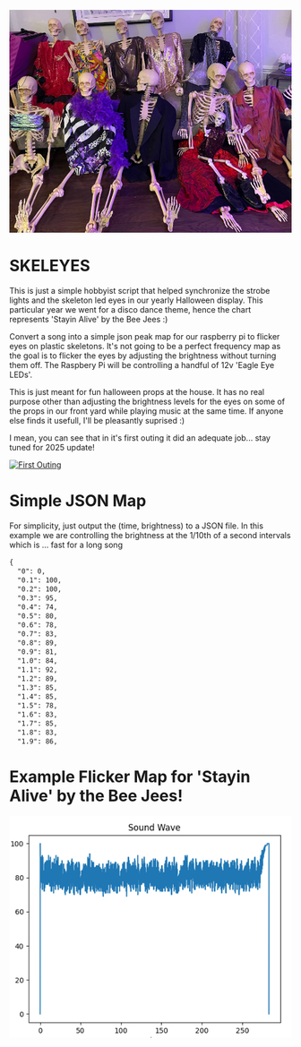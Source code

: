 ![dance-crew.jpg](dance-crew.jpg)

# SKELEYES
This is just a simple hobbyist script that helped synchronize the strobe lights and the skeleton led eyes in our yearly Halloween display.  This particular year we went for a disco dance theme, hence the chart represents 'Stayin Alive' by the Bee Jees :)

Convert a song into a simple json peak map for our raspberry pi to flicker eyes on plastic skeletons.  It's not going to be a perfect frequency map as the goal is to flicker the eyes by adjusting the brightness without turning them off.  The Raspbery Pi will be controlling a handful of 12v 'Eagle Eye LEDs'.  

This is just meant for fun halloween props at the house.  It has no real purpose other than adjusting the brightness levels for the eyes on some of the props in our front yard while playing music at the same time.  If anyone else finds it usefull, I'll be pleasantly suprised :)

I mean, you can see that in it's first outing it did an adequate job... stay tuned for 2025 update!


[![First Outing](https://raw.githubusercontent.com/caffeinelab/skeleyes/main/assets/thumbnail.jpg)](https://raw.githubusercontent.com/caffeinelab/skeleyes/main/assets/dance-party-2023.mov)


# Simple JSON Map
For simplicity, just output the (time, brightness) to a JSON file.    In this example we are controlling the brightness at the 1/10th of a second intervals which is ... fast for a long song
```
{
  "0": 0,
  "0.1": 100,
  "0.2": 100,
  "0.3": 95,
  "0.4": 74,
  "0.5": 80,
  "0.6": 78,
  "0.7": 83,
  "0.8": 89,
  "0.9": 81,
  "1.0": 84,
  "1.1": 92,
  "1.2": 89,
  "1.3": 85,
  "1.4": 85,
  "1.5": 78,
  "1.6": 83,
  "1.7": 85,
  "1.8": 83,
  "1.9": 86,
```

# Example Flicker Map for 'Stayin Alive' by the Bee Jees!
![alt text](https://github.com/CaffeineLab/skeleyes/blob/main/stayin-alive.png?raw=true)
